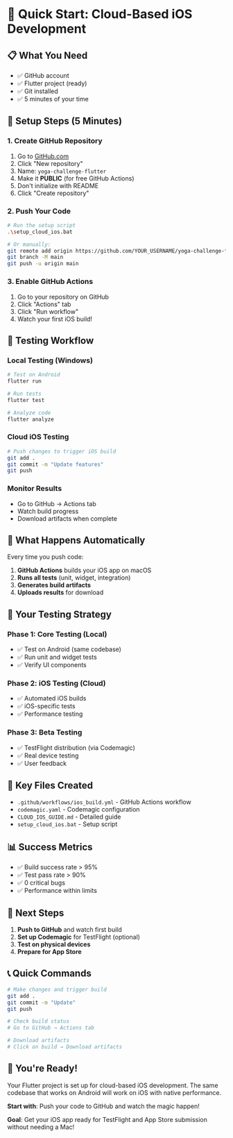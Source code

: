 # 🚀 Quick Start: Cloud-Based iOS Development

## 📋 What You Need

- ✅ GitHub account
- ✅ Flutter project (ready)
- ✅ Git installed
- ✅ 5 minutes of your time

## 🔧 Setup Steps (5 Minutes)

### 1. Create GitHub Repository
1. Go to [GitHub.com](https://github.com)
2. Click "New repository"
3. Name: `yoga-challenge-flutter`
4. Make it **PUBLIC** (for free GitHub Actions)
5. Don't initialize with README
6. Click "Create repository"

### 2. Push Your Code
```bash
# Run the setup script
.\setup_cloud_ios.bat

# Or manually:
git remote add origin https://github.com/YOUR_USERNAME/yoga-challenge-flutter.git
git branch -M main
git push -u origin main
```

### 3. Enable GitHub Actions
1. Go to your repository on GitHub
2. Click "Actions" tab
3. Click "Run workflow"
4. Watch your first iOS build!

## 🧪 Testing Workflow

### Local Testing (Windows)
```bash
# Test on Android
flutter run

# Run tests
flutter test

# Analyze code
flutter analyze
```

### Cloud iOS Testing
```bash
# Push changes to trigger iOS build
git add .
git commit -m "Update features"
git push
```

### Monitor Results
- Go to GitHub → Actions tab
- Watch build progress
- Download artifacts when complete

## 📱 What Happens Automatically

Every time you push code:

1. **GitHub Actions** builds your iOS app on macOS
2. **Runs all tests** (unit, widget, integration)
3. **Generates build artifacts**
4. **Uploads results** for download

## 🎯 Your Testing Strategy

### Phase 1: Core Testing (Local)
- ✅ Test on Android (same codebase)
- ✅ Run unit and widget tests
- ✅ Verify UI components

### Phase 2: iOS Testing (Cloud)
- ✅ Automated iOS builds
- ✅ iOS-specific tests
- ✅ Performance testing

### Phase 3: Beta Testing
- ✅ TestFlight distribution (via Codemagic)
- ✅ Real device testing
- ✅ User feedback

## 🔧 Key Files Created

- `.github/workflows/ios_build.yml` - GitHub Actions workflow
- `codemagic.yaml` - Codemagic configuration
- `CLOUD_IOS_GUIDE.md` - Detailed guide
- `setup_cloud_ios.bat` - Setup script

## 📊 Success Metrics

- ✅ Build success rate > 95%
- ✅ Test pass rate > 90%
- ✅ 0 critical bugs
- ✅ Performance within limits

## 🚀 Next Steps

1. **Push to GitHub** and watch first build
2. **Set up Codemagic** for TestFlight (optional)
3. **Test on physical devices**
4. **Prepare for App Store**

## 📞 Quick Commands

```bash
# Make changes and trigger build
git add .
git commit -m "Update"
git push

# Check build status
# Go to GitHub → Actions tab

# Download artifacts
# Click on build → Download artifacts
```

## 🎉 You're Ready!

Your Flutter project is set up for cloud-based iOS development. The same codebase that works on Android will work on iOS with native performance.

**Start with**: Push your code to GitHub and watch the magic happen!

**Goal**: Get your iOS app ready for TestFlight and App Store submission without needing a Mac!
